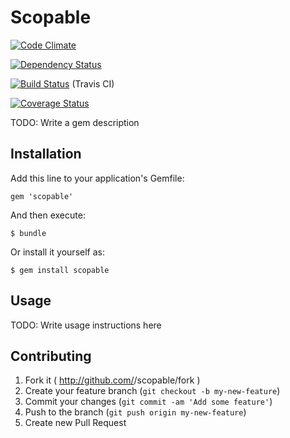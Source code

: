 # Scopable

[![Code Climate](https://codeclimate.com/github/joel/scopable.png)](https://codeclimate.com/github/joel/scopable)

[![Dependency Status](https://gemnasium.com/joel/scopable.png)](https://gemnasium.com/joel/scopable)

[![Build Status](https://travis-ci.org/joel/scopable.png?branch=master)](https://travis-ci.org/joel/scopable) (Travis CI)

[![Coverage Status](https://coveralls.io/repos/joel/scopable/badge.png)](https://coveralls.io/r/joel/scopable)

TODO: Write a gem description

## Installation

Add this line to your application's Gemfile:

    gem 'scopable'

And then execute:

    $ bundle

Or install it yourself as:

    $ gem install scopable

## Usage

TODO: Write usage instructions here

## Contributing

1. Fork it ( http://github.com/<my-github-username>/scopable/fork )
2. Create your feature branch (`git checkout -b my-new-feature`)
3. Commit your changes (`git commit -am 'Add some feature'`)
4. Push to the branch (`git push origin my-new-feature`)
5. Create new Pull Request

